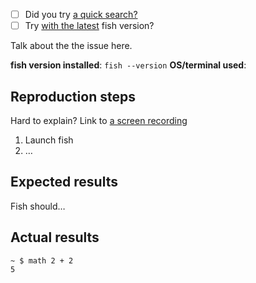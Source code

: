 - [ ] Did you try [a quick search?](/issues?utf8=✓&q=is:issue+user:fish-shell)
- [ ] Try [with the latest](/fish-shell/fish-shell/releases/tag/2.3.1) fish version?

Talk about the the issue here. 

**fish version installed**: `fish --version`
**OS/terminal used**: 

## Reproduction steps

Hard to explain? Link to [a screen recording](https://asciinema.org)

1. Launch fish
2. …

## Expected results
Fish should…

## Actual results
	~ $ math 2 + 2
	5
